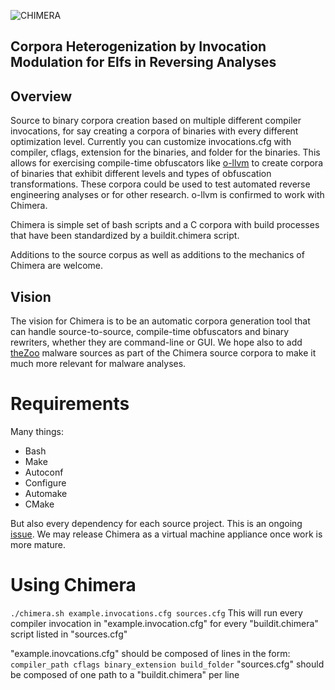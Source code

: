 ![CHIMERA](https://chthcs.files.wordpress.com/2017/10/chimerawhite.png)

## Corpora Heterogenization by Invocation Modulation for Elfs in Reversing Analyses
## Overview
Source to binary corpora creation based on multiple different compiler invocations, for say creating a corpora of binaries with every different optimization level. Currently you can customize invocations.cfg with compiler, cflags, extension for the binaries, and folder for the binaries. This allows for exercising compile-time obfuscators like [o-llvm](https://github.com/obfuscator-llvm/obfuscator/wiki) to create corpora of binaries that exhibit different levels and types of obfuscation transformations. These corpora could be used to test automated reverse engineering analyses or for other research. o-llvm is confirmed to work with Chimera.

Chimera is simple set of bash scripts and a C corpora with build processes that have been standardized by a buildit.chimera script. 

Additions to the source corpus as well as additions to the mechanics of Chimera are welcome.

## Vision
The vision for Chimera is to be an automatic corpora generation tool that can handle source-to-source, compile-time obfuscators and binary rewriters, whether they are command-line or GUI. We hope also to add [theZoo](https://github.com/ytisf/theZoo) malware sources as part of the Chimera source corpora to make it much more relevant for malware analyses.

# Requirements

 Many things:
* Bash
* Make
* Autoconf
* Configure
* Automake
* CMake

But also every dependency for each source project. This is an ongoing [issue](../../issues/1). We may release Chimera as a virtual machine appliance once work is more mature.

# Using Chimera

`./chimera.sh example.invocations.cfg sources.cfg` This will run every compiler invocation in "example.invocation.cfg" for every "buildit.chimera" script listed in "sources.cfg"

"example.inovcations.cfg" should be composed of lines in the form: `compiler_path cflags binary_extension build_folder`
"sources.cfg" should be composed of one path to a "buildit.chimera" per line
